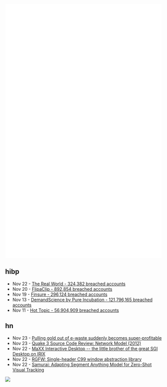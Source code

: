 ![Metrics](https://raw.githubusercontent.com/phixion/phixion/master/metrics.svg)

## hibp

<!--
for https://github.com/phixion/phixion/blob/main/.github/workflows/feeds.yml
-->
<!--START_SECTION:haveibeenpwnd-->
- Nov 22 - [The Real World - 324,382 breached accounts](https://haveibeenpwned.com/PwnedWebsites#TheRealWorld)
- Nov 20 - [FlipaClip - 892,854 breached accounts](https://haveibeenpwned.com/PwnedWebsites#FlipaClip)
- Nov 19 - [Finsure - 296,124 breached accounts](https://haveibeenpwned.com/PwnedWebsites#Finsure)
- Nov 13 - [DemandScience by Pure Incubation - 121,796,165 breached accounts](https://haveibeenpwned.com/PwnedWebsites#DemandScience)
- Nov 11 - [Hot Topic - 56,904,909 breached accounts](https://haveibeenpwned.com/PwnedWebsites#HotTopic)
<!--END_SECTION:haveibeenpwnd-->

## hn

<!--
for https://github.com/phixion/phixion/blob/main/.github/workflows/feeds.yml
-->
<!--START_SECTION:hn-->
- Nov 23 - [Pulling gold out of e-waste suddenly becomes super-profitable](https://newatlas.com/materials/gold-electronic-waste/)
- Nov 23 - [Quake 3 Source Code Review: Network Model (2012)](https://fabiensanglard.net/quake3/network.php)
- Nov 22 - [MaXX Interactive Desktop -- the little brother of the great SGI Desktop on IRIX](https://docs.maxxinteractive.com/)
- Nov 22 - [RGFW: Single-header C99 window abstraction library](https://github.com/ColleagueRiley/RGFW)
- Nov 22 - [Samurai: Adapting Segment Anything Model for Zero-Shot Visual Tracking](https://arxiv.org/abs/2411.11922)
<!--END_SECTION:hn-->

<!--
for https://yhype.me
-->
![](https://hit.yhype.me/github/profile?user_id=13013670)
